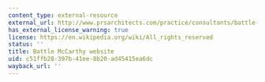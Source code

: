 ```yaml
---
content_type: external-resource
external_url: http://www.prsarchitects.com/practice/consultants/battle-mccarthy
has_external_license_warning: true
license: https://en.wikipedia.org/wiki/All_rights_reserved
status: ''
title: Battle McCarthy website
uid: c51ffb28-397b-41ee-8b20-ad45415ea6dc
wayback_url: ''
---
```

